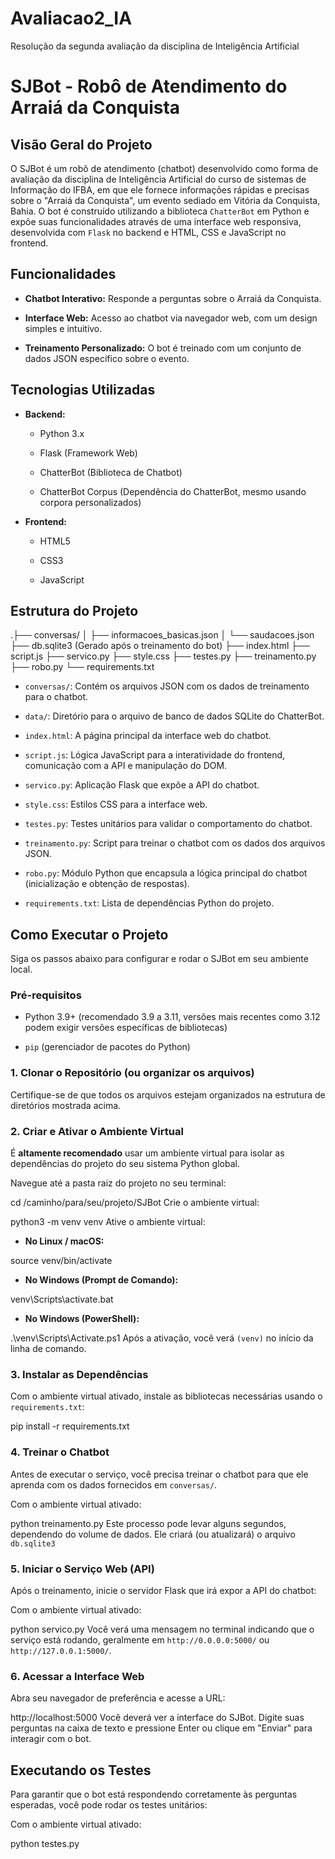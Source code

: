 # Avaliacao2_IA
 Resolução da segunda avaliação da disciplina de Inteligência Artificial 

# SJBot - Robô de Atendimento do Arraiá da Conquista

## Visão Geral do Projeto

O SJBot é um robô de atendimento (chatbot) desenvolvido como forma de avaliação da disciplina de Inteligência Artificial do curso de sistemas de Informação do IFBA, em que ele fornece informações rápidas e precisas sobre o "Arraiá da Conquista", um evento sediado em Vitória da Conquista, Bahia. O bot é construído utilizando a biblioteca `ChatterBot` em Python e expõe suas funcionalidades através de uma interface web responsiva, desenvolvida com `Flask` no backend e HTML, CSS e JavaScript no frontend.


## Funcionalidades

* **Chatbot Interativo:** Responde a perguntas sobre o Arraiá da Conquista.

* **Interface Web:** Acesso ao chatbot via navegador web, com um design simples e intuitivo.

* **Treinamento Personalizado:** O bot é treinado com um conjunto de dados JSON específico sobre o evento.

## Tecnologias Utilizadas

* **Backend:**

  * Python 3.x

  * Flask (Framework Web)

  * ChatterBot (Biblioteca de Chatbot)

  * ChatterBot Corpus (Dependência do ChatterBot, mesmo usando corpora personalizados)

* **Frontend:**

  * HTML5

  * CSS3

  * JavaScript

## Estrutura do Projeto

.├── conversas/
 │   ├── informacoes_basicas.json
 │   └── saudacoes.json
 ├── db.sqlite3  (Gerado após o treinamento do bot)
 ├── index.html
 ├── script.js
 ├── servico.py
 ├── style.css
 ├── testes.py
 ├── treinamento.py
 ├── robo.py
 └── requirements.txt

* `conversas/`: Contém os arquivos JSON com os dados de treinamento para o chatbot.

* `data/`: Diretório para o arquivo de banco de dados SQLite do ChatterBot.

* `index.html`: A página principal da interface web do chatbot.

* `script.js`: Lógica JavaScript para a interatividade do frontend, comunicação com a API e manipulação do DOM.

* `servico.py`: Aplicação Flask que expõe a API do chatbot.

* `style.css`: Estilos CSS para a interface web.

* `testes.py`: Testes unitários para validar o comportamento do chatbot.

* `treinamento.py`: Script para treinar o chatbot com os dados dos arquivos JSON.

* `robo.py`: Módulo Python que encapsula a lógica principal do chatbot (inicialização e obtenção de respostas).

* `requirements.txt`: Lista de dependências Python do projeto.

## Como Executar o Projeto

Siga os passos abaixo para configurar e rodar o SJBot em seu ambiente local.

### Pré-requisitos

* Python 3.9+ (recomendado 3.9 a 3.11, versões mais recentes como 3.12 podem exigir versões específicas de bibliotecas)

* `pip` (gerenciador de pacotes do Python)

### 1. Clonar o Repositório (ou organizar os arquivos)

Certifique-se de que todos os arquivos estejam organizados na estrutura de diretórios mostrada acima.

### 2. Criar e Ativar o Ambiente Virtual

É **altamente recomendado** usar um ambiente virtual para isolar as dependências do projeto do seu sistema Python global.

Navegue até a pasta raiz do projeto no seu terminal:

cd /caminho/para/seu/projeto/SJBot
Crie o ambiente virtual:

python3 -m venv venv
Ative o ambiente virtual:

* **No Linux / macOS:**

source venv/bin/activate
* **No Windows (Prompt de Comando):**

venv\Scripts\activate.bat
* **No Windows (PowerShell):**

.\venv\Scripts\Activate.ps1
Após a ativação, você verá `(venv)` no início da linha de comando.

### 3. Instalar as Dependências

Com o ambiente virtual ativado, instale as bibliotecas necessárias usando o `requirements.txt`:

pip install -r requirements.txt

### 4. Treinar o Chatbot

Antes de executar o serviço, você precisa treinar o chatbot para que ele aprenda com os dados fornecidos em `conversas/`.

Com o ambiente virtual ativado:

python treinamento.py
Este processo pode levar alguns segundos, dependendo do volume de dados. Ele criará (ou atualizará) o arquivo `db.sqlite3`

### 5. Iniciar o Serviço Web (API)

Após o treinamento, inicie o servidor Flask que irá expor a API do chatbot:

Com o ambiente virtual ativado:

python servico.py
Você verá uma mensagem no terminal indicando que o serviço está rodando, geralmente em `http://0.0.0.0:5000/` ou `http://127.0.0.1:5000/`.

### 6. Acessar a Interface Web

Abra seu navegador de preferência e acesse a URL:

http://localhost:5000
Você deverá ver a interface do SJBot. Digite suas perguntas na caixa de texto e pressione Enter ou clique em "Enviar" para interagir com o bot.


## Executando os Testes

Para garantir que o bot está respondendo corretamente às perguntas esperadas, você pode rodar os testes unitários:

Com o ambiente virtual ativado:

python testes.py

